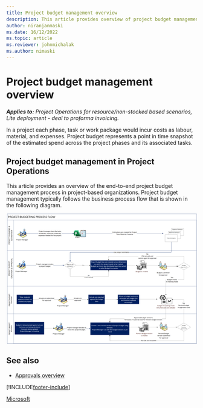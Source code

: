 ```yaml
---
title: Project budget management overview 
description: This article provides overview of project budget management.
author: niranjanmaski
ms.date: 16/12/2022
ms.topic: article
ms.reviewer: johnmichalak
ms.author: nimaski
---
```


# Project budget management overview

_**Applies to:** Project Operations for resource/non-stocked based scenarios, Lite deployment - deal to proforma invoicing._

In a project each phase, task or work package would incur costs as labour, material, and expenses. Project budget represents a point in time snapshot of the estimated spend across the project phases and its associated tasks.

## Project budget management in Project Operations

This article provides an overview of the end-to-end project budget management process in project-based organizations. 
Project budget management typically follows the business process flow that is shown in the following diagram.


![Picture explaining the project budget management in project operations.](media/project-budget-management-overview.png)



## See also

- [Approvals overview](../approvals/approvals-overview.md)


[!INCLUDE[footer-include](../includes/footer-banner.md)]

[Microsoft](https://www.microsoft.com)
